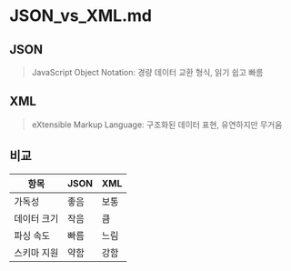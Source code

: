 # JSON_vs_XML.md

## JSON
> JavaScript Object Notation: 경량 데이터 교환 형식, 읽기 쉽고 빠름

## XML
> eXtensible Markup Language: 구조화된 데이터 표현, 유연하지만 무거움

## 비교
| 항목 | JSON | XML |
|------|------|-----|
| 가독성 | 좋음 | 보통 |
| 데이터 크기 | 작음 | 큼 |
| 파싱 속도 | 빠름 | 느림 |
| 스키마 지원 | 약함 | 강함 |